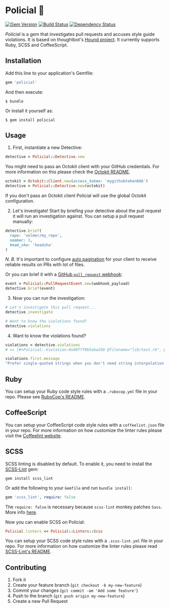 # Policial :cop:

[![Gem Version](https://badge.fury.io/rb/policial.svg)](http://badge.fury.io/rb/policial)
[![Build Status](https://travis-ci.org/Shopify/policial.svg)](https://travis-ci.org/Shopify/policial)
[![Dependency Status](https://gemnasium.com/volmer/policial.svg)](https://gemnasium.com/volmer/policial)

*Policial* is a gem that investigates pull requests and accuses style guide
violations. It is based on thoughtbot's
[Hound project](https://github.com/thoughtbot/hound).
It currently supports Ruby, SCSS and CoffeeScript.

## Installation

Add this line to your application's Gemfile:

```ruby
gem 'policial'
```

And then execute:

    $ bundle

Or install it yourself as:

    $ gem install policial

## Usage

1. First, instantiate a new Detective:
  ```ruby
  detective = Policial::Detective.new
  ```

  You might need to pass an Octokit client with your GitHub credentials.
  For more information on this please check the
  [Octokit README](https://github.com/octokit/octokit.rb).

  ```ruby
  octokit = Octokit::Client.new(access_token: 'mygithubtoken666')
  detective = Policial::Detective.new(octokit)
  ```
  If you don't pass an Octokit client Policial will use the global Octokit
  configuration.

2. Let's investigate! Start by briefing your detective about the pull request it
  will run an investigation against. You can setup a pull request manually:

  ```ruby
  detective.brief(
    repo: 'volmer/my_repo',
    number: 3,
    head_sha: 'headsha'
  )
  ```

  _N. B._ It's important to configure
  [auto pagination](<https://github.com/octokit/octokit.rb#auto-pagination>)
  for your client to receive reliable results on PRs with lot of files.

  Or you can brief it with a
  [GitHub `pull_request` webhook](https://developer.github.com/webhooks):

  ```ruby
  event = Policial::PullRequestEvent.new(webhook_payload)
  detective.brief(event)
  ```

3. Now you can run the investigation:

  ```ruby
  # Let's investigate this pull request...
  detective.investigate

  # Want to know the violations found?
  detective.violations
  ```

4. Want to know the violations found?
  ```ruby
  violations = detective.violations
  # => [#<Policial::Violation:0x007ff0b5abad30 @filename="lib/test.rb", @line_number=1, ...>]

  violations.first.message
  "Prefer single-quoted strings when you don't need string interpolation or special symbols."
  ```

## Ruby

You can setup your Ruby code style rules with a `.rubocop.yml` file in
your repo. Please see [RuboCop's README](https://github.com/bbatsov/rubocop).

## CoffeeScript

You can setup your CoffeeScript code style rules with a `coffeelint.json`
file in your repo. For more information on how customize the linter rules please
visit the [Coffeelint website](http://coffeelint.org).

## SCSS

SCSS linting is disabled by default. To enable it, you need to install the
[SCSS-Lint](https://github.com/brigade/scss-lint) gem:

```
gem install scss_lint
```

Or add the following to your `Gemfile` and run `bundle install`:

```ruby
gem 'scss_lint', require: false
```

The `require: false` is necessary because `scss-lint` monkey patches `Sass`.
More info [here](https://github.com/brigade/scss-lint#installation).

Now you can enable SCSS on Policial:

```ruby
Policial.linters << Policial::Linters::Scss
```

You can setup your SCSS code style rules with a `.scss-lint.yml` file in your
repo. For more information on how customize the linter rules please
read [SCSS-Lint's README](https://github.com/brigade/scss-lint#configuration).

## Contributing

1. Fork it
2. Create your feature branch (`git checkout -b my-new-feature`)
3. Commit your changes (`git commit -am 'Add some feature'`)
4. Push to the branch (`git push origin my-new-feature`)
5. Create a new Pull Request
